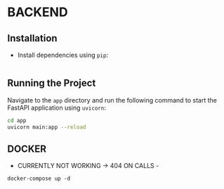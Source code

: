 # BACKEND

## Installation

- Install dependencies using `pip`:

  ```pip install -r requirements.txt

  ```

## Running the Project

Navigate to the `app` directory and run the following command to start the FastAPI application using `uvicorn`:

```bash
cd app
uvicorn main:app --reload
```

## DOCKER

- CURRENTLY NOT WORKING -> 404 ON CALLS -

```
docker-compose up -d
```
